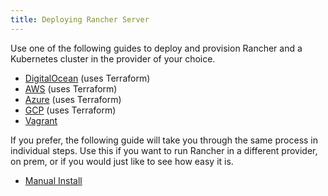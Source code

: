 ```yaml
---
title: Deploying Rancher Server
---
```


Use one of the following guides to deploy and provision Rancher and a Kubernetes cluster in the provider of your choice.

- [DigitalOcean](../getting-started/quick-start-guides/deploy-rancher-manager/digitalocean.md) (uses Terraform)
- [AWS](../getting-started/quick-start-guides/deploy-rancher-manager/aws.md) (uses Terraform)
- [Azure](../getting-started/quick-start-guides/deploy-rancher-manager/azure.md) (uses Terraform)
- [GCP](../getting-started/quick-start-guides/deploy-rancher-manager/gcp.md) (uses Terraform)
- [Vagrant](../getting-started/quick-start-guides/deploy-rancher-manager/vagrant.md)

If you prefer, the following guide will take you through the same process in individual steps. Use this if you want to run Rancher in a different provider, on prem, or if you would just like to see how easy it is.

- [Manual Install](../getting-started/quick-start-guides/deploy-rancher-manager/helm-cli.md)
